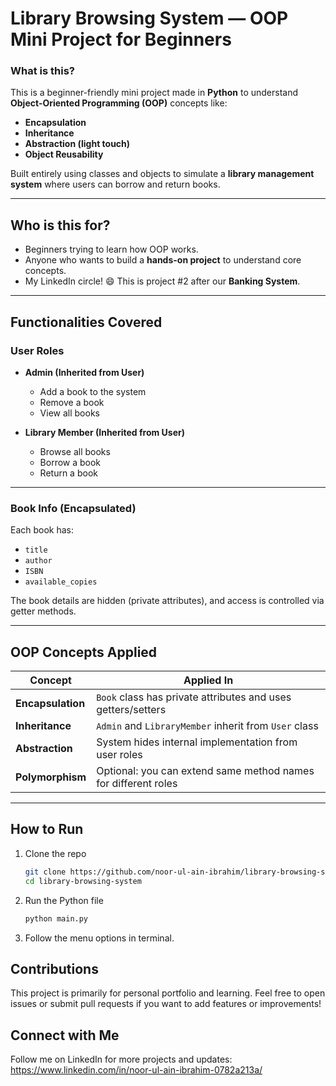 # Library Browsing System — OOP Mini Project for Beginners

### What is this?
This is a beginner-friendly mini project made in **Python** to understand **Object-Oriented Programming (OOP)** concepts like:

- **Encapsulation**
- **Inheritance**
- **Abstraction (light touch)**
- **Object Reusability**

Built entirely using classes and objects to simulate a **library management system** where users can borrow and return books.

---

## Who is this for?
- Beginners trying to learn how OOP works.
- Anyone who wants to build a **hands-on project** to understand core concepts.
- My LinkedIn circle! 😄 This is project #2 after our **Banking System**.

---

## Functionalities Covered

### User Roles
- **Admin (Inherited from User)**
  - Add a book to the system
  - Remove a book
  - View all books

- **Library Member (Inherited from User)**
  - Browse all books
  - Borrow a book
  - Return a book

---

### Book Info (Encapsulated)
Each book has:
- `title`
- `author`
- `ISBN`
- `available_copies`

The book details are hidden (private attributes), and access is controlled via getter methods.

---

## OOP Concepts Applied

| Concept         | Applied In                                             |
|-----------------|--------------------------------------------------------|
| **Encapsulation** | `Book` class has private attributes and uses getters/setters |
| **Inheritance**   | `Admin` and `LibraryMember` inherit from `User` class        |
| **Abstraction**   | System hides internal implementation from user roles        |
| **Polymorphism**  | Optional: you can extend same method names for different roles |

---

## How to Run

1. Clone the repo  
   ```bash
   git clone https://github.com/noor-ul-ain-ibrahim/library-browsing-system.git
   cd library-browsing-system

2. Run the Python file
    ```bash
    python main.py

3. Follow the menu options in terminal.

## Contributions
This project is primarily for personal portfolio and learning.
Feel free to open issues or submit pull requests if you want to add features or improvements!

## Connect with Me
Follow me on LinkedIn for more projects and updates:
https://www.linkedin.com/in/noor-ul-ain-ibrahim-0782a213a/
